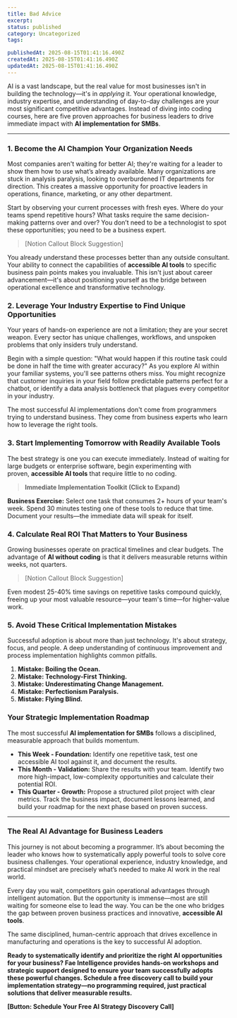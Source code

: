 ```yaml
---
title: Bad Advice
excerpt: 
status: published
category: Uncategorized
tags:

publishedAt: 2025-08-15T01:41:16.490Z
createdAt: 2025-08-15T01:41:16.490Z
updatedAt: 2025-08-15T01:41:16.490Z
---
```




AI is a vast landscape, but the real value for most businesses isn't in building the technology—it's in *applying* it. Your operational knowledge, industry expertise, and understanding of day-to-day challenges are your most significant competitive advantages. Instead of diving into coding courses, here are five proven approaches for business leaders to drive immediate impact with **AI implementation for SMBs**.

---

### **1. Become the AI Champion Your Organization Needs**

Most companies aren't waiting for better AI; they're waiting for a leader to show them how to use what’s already available. Many organizations are stuck in analysis paralysis, looking to overburdened IT departments for direction. This creates a massive opportunity for proactive leaders in operations, finance, marketing, or any other department.

Start by observing your current processes with fresh eyes. Where do your teams spend repetitive hours? What tasks require the same decision-making patterns over and over? You don’t need to be a technologist to spot these opportunities; you need to be a business expert.

> [Notion Callout Block Suggestion]

You already understand these processes better than any outside consultant. Your ability to connect the capabilities of **accessible AI tools** to specific business pain points makes you invaluable. This isn't just about career advancement—it's about positioning yourself as the bridge between operational excellence and transformative technology.

### **2. Leverage Your Industry Expertise to Find Unique Opportunities**

Your years of hands-on experience are not a limitation; they are your secret weapon. Every sector has unique challenges, workflows, and unspoken problems that only insiders truly understand.

Begin with a simple question: "What would happen if this routine task could be done in half the time with greater accuracy?" As you explore AI within your familiar systems, you'll see patterns others miss. You might recognize that customer inquiries in your field follow predictable patterns perfect for a chatbot, or identify a data analysis bottleneck that plagues every competitor in your industry.

The most successful AI implementations don't come from programmers trying to understand business. They come from business experts who learn how to leverage the right tools.

### **3. Start Implementing Tomorrow with Readily Available Tools**

The best strategy is one you can execute immediately. Instead of waiting for large budgets or enterprise software, begin experimenting with proven, **accessible AI tools** that require little to no coding.

> **Immediate Implementation Toolkit (Click to Expand)**

**Business Exercise:** Select one task that consumes 2+ hours of your team's week. Spend 30 minutes testing one of these tools to reduce that time. Document your results—the immediate data will speak for itself.

### **4. Calculate Real ROI That Matters to Your Business**

Growing businesses operate on practical timelines and clear budgets. The advantage of **AI without coding** is that it delivers measurable returns within weeks, not quarters.

> [Notion Callout Block Suggestion]

Even modest 25-40% time savings on repetitive tasks compound quickly, freeing up your most valuable resource—your team's time—for higher-value work.

### **5. Avoid These Critical Implementation Mistakes**

Successful adoption is about more than just technology. It's about strategy, focus, and people. A deep understanding of continuous improvement and process implementation highlights common pitfalls.

1. **Mistake: Boiling the Ocean.**
1. **Mistake: Technology-First Thinking.**
1. **Mistake: Underestimating Change Management.**
1. **Mistake: Perfectionism Paralysis.**
1. **Mistake: Flying Blind.**
### **Your Strategic Implementation Roadmap**

The most successful **AI implementation for SMBs** follows a disciplined, measurable approach that builds momentum.

- **This Week - Foundation:** Identify one repetitive task, test one accessible AI tool against it, and document the results.
- **This Month - Validation:** Share the results with your team. Identify two more high-impact, low-complexity opportunities and calculate their potential ROI.
- **This Quarter - Growth:** Propose a structured pilot project with clear metrics. Track the business impact, document lessons learned, and build your roadmap for the next phase based on proven success.
---

### **The Real AI Advantage for Business Leaders**

This journey is not about becoming a programmer. It’s about becoming the leader who knows how to systematically apply powerful tools to solve core business challenges. Your operational experience, industry knowledge, and practical mindset are precisely what’s needed to make AI work in the real world.

Every day you wait, competitors gain operational advantages through intelligent automation. But the opportunity is immense—most are still waiting for someone else to lead the way. You can be the one who bridges the gap between proven business practices and innovative, **accessible AI tools**.

The same disciplined, human-centric approach that drives excellence in manufacturing and operations is the key to successful AI adoption.

**Ready to systematically identify and prioritize the right AI opportunities for your business? Fae Intelligence provides hands-on workshops and strategic support designed to ensure your team successfully adopts these powerful changes. Schedule a free discovery call to build your implementation strategy—no programming required, just practical solutions that deliver measurable results.**

**[Button: Schedule Your Free AI Strategy Discovery Call]**

